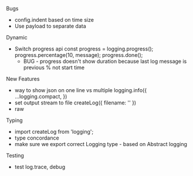 Bugs
* config.indent based on time size
* Use payload to separate data

Dynamic
* Switch progress api
  const progress = logging.progress();
  progress.percentage(10, message);
  progress.done();
  * BUG - progress doesn't show duration because last log message is previous % not start time

New Features
* way to show json on one line vs multiple
  logging.info({ ...logging.compact,  })
* set output stream to file
  createLog({ filename: '' })
* raw

Typing
* import createLog from 'logging';
* type concordance
* make sure we export correct Logging type - based on Abstract logging

Testing
* test log.trace, debug
